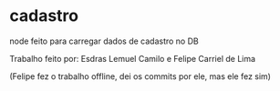 # cadastro
node feito para carregar dados de cadastro no DB

Trabalho feito por: Esdras Lemuel Camilo e Felipe Carriel de Lima

(Felipe fez o trabalho offline, dei os commits por ele, mas ele fez sim) 


